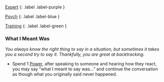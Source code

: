 
[Expert](Game/Expert-List)
{: .label .label-purple }

[Psych](Game/Psych)
{: .label .label-blue }

[Training](Game/Training-List)
{: .label .label-green }
### What I Meant Was
*You always know the right thing to say in a situation, but sometimes it takes you a second try to say it. Thankfully, you are great at backtracking.*
* Spend 1 [Power](Game/Additional-Attributes#Power), after speaking to someone and hearing how they react, you may say “what I meant to say was…” and continue the conversation as though what you originally said never happened.

